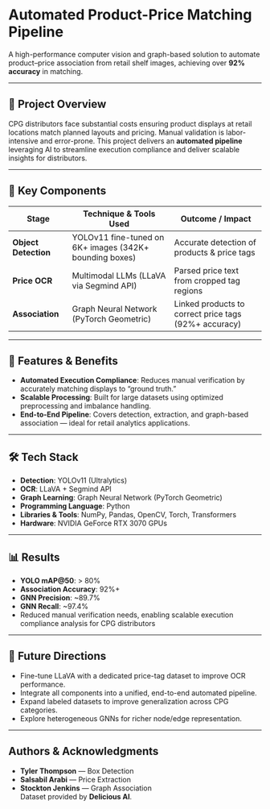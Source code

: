 # Automated Product-Price Matching Pipeline

A high-performance computer vision and graph-based solution to automate product–price association from retail shelf images, achieving over **92% accuracy** in matching.

---

## 📌 Project Overview

CPG distributors face substantial costs ensuring product displays at retail locations match planned layouts and pricing. Manual validation is labor-intensive and error-prone. This project delivers an **automated pipeline** leveraging AI to streamline execution compliance and deliver scalable insights for distributors.

---

## 🔹 Key Components

| Stage                  | Technique & Tools Used                           | Outcome / Impact                            |
|------------------------|---------------------------------------------------|----------------------------------------------|
| **Object Detection**   | YOLOv11 fine-tuned on 6K+ images (342K+ bounding boxes) | Accurate detection of products & price tags |
| **Price OCR**          | Multimodal LLMs (LLaVA via Segmind API)           | Parsed price text from cropped tag regions   |
| **Association**        | Graph Neural Network (PyTorch Geometric)          | Linked products to correct price tags (92%+ accuracy) |

---

## 🚀 Features & Benefits

- **Automated Execution Compliance**: Reduces manual verification by accurately matching displays to “ground truth.”
- **Scalable Processing**: Built for large datasets using optimized preprocessing and imbalance handling.
- **End-to-End Pipeline**: Covers detection, extraction, and graph-based association — ideal for retail analytics applications.

---

## 🛠 Tech Stack

- **Detection**: YOLOv11 (Ultralytics)
- **OCR**: LLaVA + Segmind API
- **Graph Learning**: Graph Neural Network (PyTorch Geometric)
- **Programming Language**: Python
- **Libraries & Tools**: NumPy, Pandas, OpenCV, Torch, Transformers
- **Hardware**: NVIDIA GeForce RTX 3070 GPUs

---

## 📊 Results

- **YOLO mAP@50**: > 80%
- **Association Accuracy**: 92%+
- **GNN Precision**: ~89.7%
- **GNN Recall**: ~97.4%
- Reduced manual verification needs, enabling scalable execution compliance analysis for CPG distributors

---

## 🔮 Future Directions

- Fine-tune LLaVA with a dedicated price-tag dataset to improve OCR performance.
- Integrate all components into a unified, end-to-end automated pipeline.
- Expand labeled datasets to improve generalization across CPG categories.
- Explore heterogeneous GNNs for richer node/edge representation.

---

##  Authors & Acknowledgments

- **Tyler Thompson** — Box Detection  
- **Salsabil Arabi** — Price Extraction  
- **Stockton Jenkins** — Graph Association  
Dataset provided by **Delicious AI**.
